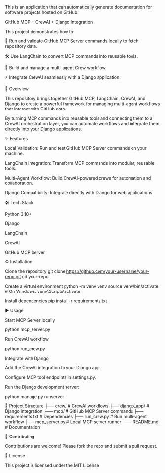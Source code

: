 This is an application that can automatically generate documentation for software projects hosted on GitHub.

GitHub MCP + CrewAI + Django Integration

This project demonstrates how to:

🚀 Run and validate GitHub MCP Server commands locally to fetch repository data.

🛠️ Use LangChain to convert MCP commands into reusable tools.

🤝 Build and manage a multi-agent Crew workflow.

⚡ Integrate CrewAI seamlessly with a Django application.

🔎 Overview

This repository brings together GitHub MCP, LangChain, CrewAI, and Django to create a powerful framework for managing multi-agent workflows that interact with GitHub data.

By turning MCP commands into reusable tools and connecting them to a CrewAI orchestration layer, you can automate workflows and integrate them directly into your Django applications.

✨ Features

Local Validation: Run and test GitHub MCP Server commands on your machine.

LangChain Integration: Transform MCP commands into modular, reusable tools.

Multi-Agent Workflow: Build CrewAI-powered crews for automation and collaboration.

Django Compatibility: Integrate directly with Django for web applications.

🛠 Tech Stack

Python 3.10+

Django

LangChain

CrewAI

GitHub MCP Server

⚙️ Installation

Clone the repository
git clone https://github.com/your-username/your-repo.git cd your-repo

Create a virtual environment
python -m venv venv source venv/bin/activate # On Windows: venv\Scripts\activate

Install dependencies
pip install -r requirements.txt

▶️ Usage

Start MCP Server locally

python mcp_server.py

Run CrewAI workflow

python run_crew.py

Integrate with Django

Add the CrewAI integration to your Django app.

Configure MCP tool endpoints in settings.py.

Run the Django development server:

python manage.py runserver

📂 Project Structure ├── crew/ # CrewAI workflows ├── django_app/ # Django integration ├── mcp/ # GitHub MCP Server commands ├── requirements.txt # Dependencies ├── run_crew.py # Run multi-agent workflow ├── mcp_server.py # Local MCP server runner └── README.md # Documentation

🤝 Contributing

Contributions are welcome! Please fork the repo and submit a pull request.

📜 License

This project is licensed under the MIT License
